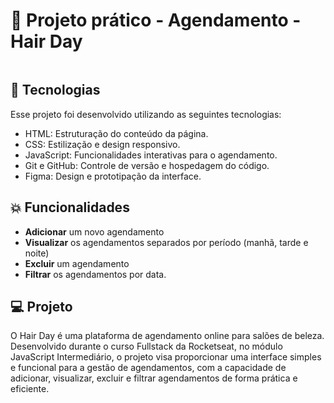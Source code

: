 <h1> 🚀 Projeto prático - Agendamento - Hair Day</h1>

<p align="center">
  <img alt="" src="">
</p>

## 🚀 Tecnologias

Esse projeto foi desenvolvido utilizando as seguintes tecnologias:

- HTML: Estruturação do conteúdo da página.
- CSS: Estilização e design responsivo.
- JavaScript: Funcionalidades interativas para o agendamento.
- Git e GitHub: Controle de versão e hospedagem do código.
- Figma: Design e prototipação da interface.

## 💥 Funcionalidades

- **Adicionar** um novo agendamento
- **Visualizar** os agendamentos separados por período (manhã, tarde e noite)
- **Excluir** um agendamento
- **Filtrar** os agendamentos por data.

## 💻 Projeto

O Hair Day é uma plataforma de agendamento online para salões de beleza. Desenvolvido durante o curso Fullstack da Rocketseat, no módulo JavaScript Intermediário, 
o projeto visa proporcionar uma interface simples e funcional para a gestão de agendamentos, com a capacidade de adicionar, visualizar, excluir e filtrar agendamentos de forma prática e eficiente.



